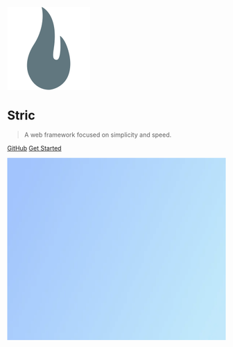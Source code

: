 ![Stric](//raw.githubusercontent.com/bunsvr/.github/main/icon.svg)

# Stric

> A web framework focused on simplicity and speed.

[GitHub](//github.com/bunsvr)
[Get Started](#stric)

![](_media/bg.webp)

